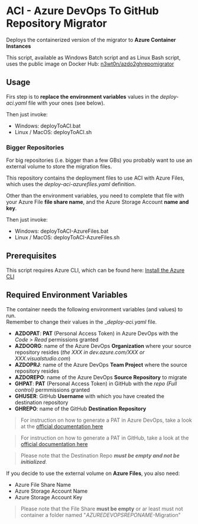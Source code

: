 # ACI - Azure DevOps To GitHub Repository Migrator

Deploys the containerized version of the migrator to __Azure Container Instances__

This script, available as Windows Batch script and as Linux Bash script, uses the public image on Docker Hub: [n3wt0n/azdo2ghrepomigrator](https://hub.docker.com/r/n3wt0n/azdo2ghrepomigrator)

## Usage

Firs step is to __replace the environment variables__ values in the _deploy-aci.yaml_ file with your ones (see below).

Then just invoke:

- Windows: deployToACI.bat
- Linux / MacOS: deployToACI.sh

### Bigger Repositories

For big repositories (i.e. bigger than a few GBs) you probably want to use an external volume to store the migration files.  

This repository contains the deployment files to use ACI with Azure Files, which uses the _deploy-aci-azurefiles.yaml_ definition.

Other than the environment variables, you need to complete that file with your Azure File __file share name__, and the Azure Storage Account __name and key__.

Then just invoke:

- Windows: deployToACI-AzureFiles.bat
- Linux / MacOS: deployToACI-AzureFiles.sh

## Prerequisites

This script requires Azure CLI, which can be found here: [Install the Azure CLI](https://docs.microsoft.com/en-us/cli/azure/install-azure-cli?view=azure-cli-latest)

## Required Environment Variables

The container needs the following environment variables (and values) to run.  
Remember to change their values in the __deploy-aci.yaml_ file.

- __AZDOPAT__: __PAT__ (Personal Access Token) in Azure DevOps with the _Code > Read_ permissions granted
- __AZDOORG__: name of the Azure DevOps __Organization__ where your source repository resides (_the XXX in dev.azure.com/XXX or XXX.visualstudio.com_)
- __AZDOPRJ__: name of the Azure DevOps __Team Project__ where the source repository resides
- __AZDOREPO__: name of the Azure DevOps __Source Repository__ to migrate
- __GHPAT__: __PAT__ (Personal Access Token) in GitHub with the _repo (Full control)_ permmissions granted
- __GHUSER__: GitHub __Username__ with which you have created the destination repository
- __GHREPO__: name of the GitHub __Destination Repository__

> For instruction on how to generate a PAT in Azure DevOps, take a look at the [official documentation here](https://docs.microsoft.com/en-us/azure/devops/organizations/accounts/use-personal-access-tokens-to-authenticate?view=azure-devops&tabs=preview-page#create-personal-access-tokens-to-authenticate-access)

> For instruction on how to generate a PAT in GitHub, take a look at the [official documentation here](https://help.github.com/en/github/authenticating-to-github/creating-a-personal-access-token-for-the-command-line#creating-a-token)

> Please note that the Destination Repo ___must be empty and not be initialized___.

If you decide to use the external volume on __Azure Files__, you also need:

- Azure File Share Name
- Azure Storage Account Name
- Azure Storage Account Key

> Please note that the File Share __must be empty__ or ar least must not container a folder named "_AZUREDEVOPSREPONAME_-Migration"
